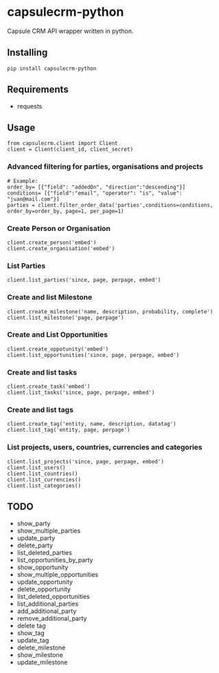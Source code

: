 # capsulecrm-python
Capsule CRM API wrapper written in python.

## Installing
```
pip install capsulecrm-python
```

## Requirements
- requests

## Usage
```
from capsulecrm.client import Client
client = Client(client_id, client_secret)
```

### Advanced filtering for parties, organisations and projects
```
# Example:
order_by= [{"field": "addedOn", "direction":"descending"}]
conditions= [{"field":"email", "operator": "is", "value": "juan@mail.com"}]
parties = client.filter_order_data('parties',conditions=conditions, order_by=order_by, page=1, per_page=1)
```

### Create Person or Organisation
```
client.create_person('embed')
client.create_organisation('embed')
```

### List Parties
```
client.list_parties('since, page, perpage, embed')
```

### Create and list Milestone
```
client.create_milestone('name, description, probability, complete')
client.list_milestone('page, perpage')
```

### Create and List Opportunities
```
client.create_oppotunity('embed')
client.list_opportunities('since, page, perpage, embed')
```

### Create and list tasks
```
client.create_task('embed')
client.list_tasks('since, page, perpage, embed')
```

### Create and list tags
```
client.create_tag('entity, name, description, datatag')
client.list_tag('entity, page, perpage')
```

### List projects, users, countries, currencies and categories
```
client.list_projects('since, page, perpage, embed')
client.list_users()
client.list_countries()
client.list_currencies()
client.list_categories()
```


## TODO
- show_party
- show_multiple_parties
- update_party
- delete_party
- list_deleted_parties
- list_opportunities_by_party
- show_opportunity
- show_multiple_opportunities
- update_opportunity
- delete_opportunity
- list_deleted_opportunities
- list_additional_parties
- add_additional_party
- remove_additional_party
- delete tag
- show_tag
- update_tag
- delete_milestone
- show_milestone
- update_milestone
